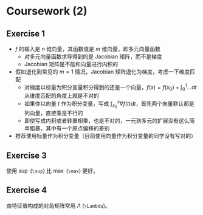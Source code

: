 # Coursework (2)

## Exercise 1

- $f$ 的输入是 $n$ 维向量，其函数值是 $m$ 维向量，即多元向量函数
    - 对多元向量函数求导得到的是 Jacobian 矩阵，而不是梯度
    - Jacobian 矩阵是不能和向量进行内积的
- 假如退化到常见的 $m=1$ 情况，Jacobian 矩阵退化为梯度，考虑一下维度匹配
    - 对梯度以标量为积分变量积分得到的还是一个向量，$f(x)=f(x_0)+\int_{0}^1...\mathrm dt$ 从维度匹配的角度上就是不对的
    - 如果你以向量 $t$ 作为积分变量，写成 $\int_{x_0}^x \nabla f(t) \mathrm dt$，首先两个向量默认都是列向量，直接乘是不行的
    - 即使写成内积或者转置相乘，也是不对的，一元到多元的扩展没有这么简单粗暴，其中有一个原点偏移的差别
- 推荐使用标量作为积分变量（目前使用向量作为积分变量的同学没有写对的）

## Exercise 3

使用 $\sup$ (`\sup`) 比 $\max$ (`\max`) 更好。

## Exercise 4

由特征值构成的对角矩阵常用 $\Lambda$ (`\Lambda`)。
